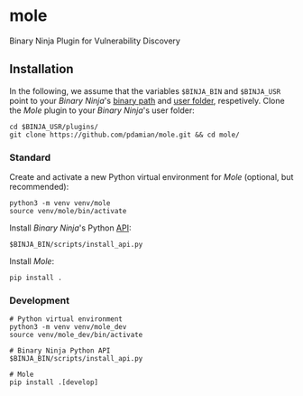 # mole
Binary Ninja Plugin for Vulnerability Discovery
## Installation
In the following, we assume that the variables `$BINJA_BIN` and `$BINJA_USR` point to your _Binary Ninja_'s [binary path](https://docs.binary.ninja/guide/index.html#binary-path) and [user folder](https://docs.binary.ninja/guide/index.html#user-folder), respetively.
Clone the _Mole_ plugin to your _Binary Ninja_'s user folder:
```shell
cd $BINJA_USR/plugins/
git clone https://github.com/pdamian/mole.git && cd mole/
```
### Standard
Create and activate a new Python virtual environment for _Mole_ (optional, but recommended):
```shell
python3 -m venv venv/mole
source venv/mole/bin/activate
```

Install _Binary Ninja_'s Python [API](https://docs.binary.ninja/dev/batch.html#install-the-api):
```shell
$BINJA_BIN/scripts/install_api.py
```

Install _Mole_:
```shell
pip install .
```
### Development
```shell
# Python virtual environment
python3 -m venv venv/mole_dev
source venv/mole_dev/bin/activate

# Binary Ninja Python API
$BINJA_BIN/scripts/install_api.py

# Mole
pip install .[develop]
```
